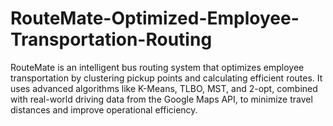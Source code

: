 # RouteMate-Optimized-Employee-Transportation-Routing
RouteMate is an intelligent bus routing system that optimizes employee transportation by clustering pickup points and calculating efficient routes. It uses advanced algorithms like K-Means, TLBO, MST, and 2-opt, combined with real-world driving data from the Google Maps API, to minimize travel distances and improve operational efficiency.
